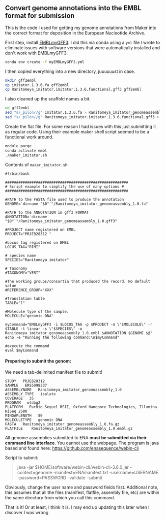## Convert genome annotations into the EMBL format for submission

This is the code I used for getting my genome annotations from Maker into the correct format for deposition in the European Nucleotide Archive.

First step, install [EMBLmyGFF3](https://github.com/NBISweden/EMBLmyGFF3). I did this via conda using a `yml` file I wrote to eliminate issues with software versions that were automatically installed and don't work with EMBLmyGFF3.

```bash
conda env create -f myEMBLmyGFF3.yml
```



I then copied everything into a new directory, juuuuuust in case.

```bash
mkdir gff2embl
cp imitator.1.3.6.fa gff2embl
cp Ranitomeya_imitator.imitator.1.3.6.functional.gff3 gff2embl
```

I also cleaned up the scaffold names a bit.

```bash
cd gff2embl
sed "s/_pilon//g" imitator.1.3.6.fa > Ranitomeya_imitator_genomeassembly_1.0.fa
sed "s/_pilon//g" Ranitomeya_imitator.imitator.1.3.6.functional.gff3 > Ranitomeya_imitator_genomeassembly_1.0.gff3
```

Create the flat file. For some reason I had issues with this just submitting it as regular code. Using their example maker shell script seemed to be a functional work around.

```bash
module purge
conda activate embl
./maker_imitator.sh
```

Contents of `maker_imitator.sh`:

```
#!/bin/bash

########################################################
# Script example to simplify the use of many options #
########################################################

#PATH to the FASTA file used to produce the annotation
GENOME=`dirname "$0"`"/Ranitomeya_imitator_genomeassembly_1.0.fa"

#PATH to the ANNOTATION in gff3 FORMAT
ANNOTATION=`dirname "$0"`"/Ranitomeya_imitator_genomeassembly_1.0.gff3"

#PROJECT name registered on EMBL
PROJECT="PRJEB28312 "

#Locus tag registered on EMBL
LOCUS_TAG="RIMI"

# species name
SPECIES="Ranitomeya imitator"

# Taxonomy
#TAXONOMY="VERT"

#The working groups/consortia that produced the record. No default value
#REFERENCE_GROUP="XXX"

#Translation table
TABLE="1"

#Molecule type of the sample.
MOLECULE="genomic DNA"

myCommand="EMBLmyGFF3 -i $LOCUS_TAG -p $PROJECT -m \"$MOLECULE\" -r $TABLE -t linear -s \"$SPECIES\" -o Ranitomeya_imitator_genomeassembly_1.0.embl $ANNOTATION $GENOME $@"
echo -e "Running the following command:\n$myCommand"

#execute the command
eval $myCommand

```
        
#### Preparing to submit the genom:

We need a tab-delimited manifest file to submit!

```
STUDY   PRJEB28312
SAMPLE   ERS5098337
ASSEMBLYNAME   Ranitomeya_imitator_genomeassembly_1.0
ASSEMBLY_TYPE	isolate
COVERAGE   35
PROGRAM   wtdbg2
PLATFORM   PacBio Sequel RSII, Oxford Nanopore Technologies, Illumina HiSeq 2500
MINGAPLENGTH   50
MOLECULETYPE   genomic DNA
FASTA   Ranitomeya_imitator_genomeassembly_1.0.fa.gz
FLATFILE	Ranitomeya_imitator_genomeassembly_1.0.embl.gz	
```

All genome assemblies submitted to ENA **must be submitted via their command line interface**. You cannot use the webpage. The program is java based and found here: https://github.com/enasequence/webin-cli

Script to submit:

> java -jar $HOME/software/webin-cli/webin-cli-3.6.0.jar -context=genome -manifest=ENAmanifest.txt -username=USERNAME -password=PASSWORD -validate -submit

Obviously, change the user name and password fields first. Additional note, this assumes that all the files (manifest, flatfile, assembly file, etc) are within the same directory from which you call this command.

That is it! Or at least, I think it is. I may end up updating this later when I discover I was wrong.
